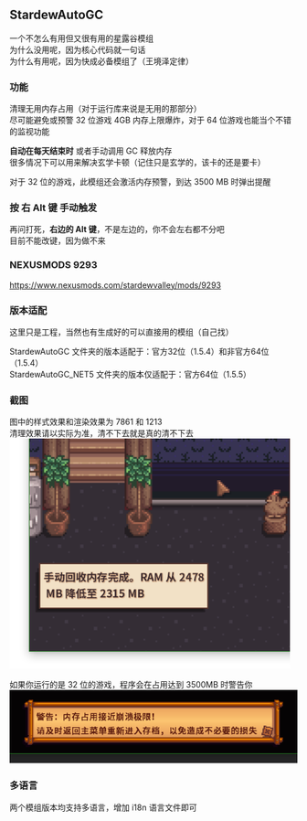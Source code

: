## StardewAutoGC
一个不怎么有用但又很有用的星露谷模组  
为什么没用呢，因为核心代码就一句话  
为什么有用呢，因为快成必备模组了（王境泽定律）

### 功能
清理无用内存占用（对于运行库来说是无用的那部分）  
尽可能避免或预警 32 位游戏 4GB 内存上限爆炸，对于 64 位游戏也能当个不错的监视功能

**自动在每天结束时** 或者手动调用 GC 释放内存  
很多情况下可以用来解决玄学卡顿（记住只是玄学的，该卡的还是要卡）

对于 32 位的游戏，此模组还会激活内存预警，到达 3500 MB 时弹出提醒

### 按 右 Alt 键 手动触发
再问打死，**右边的 Alt 键**，不是左边的，你不会左右都不分吧  
目前不能改键，因为做不来

### NEXUSMODS 9293
https://www.nexusmods.com/stardewvalley/mods/9293

### 版本适配
这里只是工程，当然也有生成好的可以直接用的模组（自己找）

StardewAutoGC 文件夹的版本适配于：官方32位（1.5.4）和非官方64位（1.5.4）  
StardewAutoGC_NET5 文件夹的版本仅适配于：官方64位（1.5.5）

### 截图
图中的样式效果和渲染效果为 7861 和 1213  
清理效果请以实际为准，清不下去就是真的清不下去
![img](img\1.png)

如果你运行的是 32 位的游戏，程序会在占用达到 3500MB 时警告你
![img](img\2.png)

### 多语言
两个模组版本均支持多语言，增加 i18n 语言文件即可